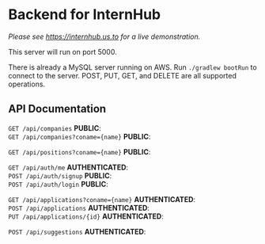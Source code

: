 # Backend for InternHub

_Please see https://internhub.us.to for a live demonstration._

This server will run on port 5000.

There is already a MySQL server running on AWS.
Run `./gradlew bootRun` to connect to the server.
POST, PUT, GET, and DELETE are all supported operations.

## API Documentation 

`GET /api/companies` **PUBLIC**: 
<br/>
`GET /api/companies?coname={name}` **PUBLIC**:
<br/>

`GET /api/positions?coname={name}` **PUBLIC**:
<br/>

`GET /api/auth/me` **AUTHENTICATED**:
<br/>
`POST /api/auth/signup` **PUBLIC**:
<br/>
`POST /api/auth/login` **PUBLIC**:
<br/>

`GET /api/applications?coname={name}` **AUTHENTICATED**:
<br/>
`POST /api/applications` **AUTHENTICATED**:
<br/>
`PUT /api/applications/{id}` **AUTHENTICATED**:
<br/>

`POST /api/suggestions` **AUTHENTICATED**:
